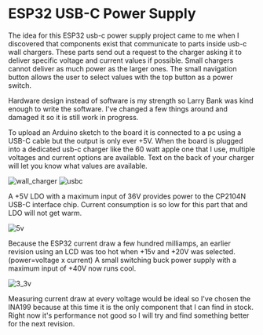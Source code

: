 # ESP32 USB-C Power Supply

The idea for this ESP32 usb-c power supply project came to me when I discovered that components exist that communicate to parts inside usb-c wall chargers. These parts send out a request to the charger asking it to deliver specific voltage and current values if possible. Small chargers cannot deliver as much power as the larger ones. The small navigation button allows the user to select values with the top button as a power switch.

Hardware design instead of software is my strength so Larry Bank was kind enough to write the software. I've changed a few things around and damaged it so it is still work in progress.


To upload an Arduino sketch to the board it is connected to a pc using a USB-C cable but the output is only ever +5V. When the board is plugged into a dedicated usb-c charger like the 60 watt apple one that I use, multiple voltages and current options are available. Text on the back of your charger will let you know what values are available.

![wall_charger](https://user-images.githubusercontent.com/4991664/126163268-4a2f0e71-c4ee-4a5f-9668-6173583e491f.png)
![usbc](https://user-images.githubusercontent.com/4991664/126781378-7d5c2aa3-93dc-4e28-bfae-e14218958875.jpg)

A +5V LDO with a maximum input of 36V provides power to the CP2104N USB-C interface chip. Current consumption is so low for this part that and LDO will not get warm.

![5v](https://user-images.githubusercontent.com/4991664/126161071-a9722e82-cba1-44db-887f-395315d07b23.png)

Because the ESP32 current draw a few hundred milliamps, an earlier revision using an LCD was too hot when +15v and +20V was selected. (power=voltage x current) A small switching buck power supply with a maximum input of +40V now runs cool.

![3_3v](https://user-images.githubusercontent.com/4991664/126161122-873ebbfb-ac19-448a-b2a5-fcb4fcdd7969.png)

Measuring current draw at every voltage would be ideal so I've chosen the INA199 because at this time it is the only component that I can find in stock. Right now it's performance not good so I will try and find something better for the next revision.





